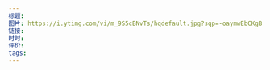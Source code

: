 ```yaml
---
标题: 
图片: https://i.ytimg.com/vi/m_9S5cBNvTs/hqdefault.jpg?sqp=-oaymwEbCKgBEF5IVfKriqkDDggBFQAAiEIYAXABwAEG&rs=AOn4CLBIbAG8A_JnNT4mAQowjKixikfjeA
链接: 
时时: 
评价: 
tags:
---
```


